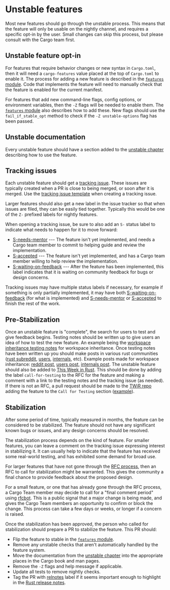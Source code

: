 # Unstable features

Most new features should go through the unstable process. This means that the
feature will only be usable on the nightly channel, and requires a specific
opt-in by the user. Small changes can skip this process, but please consult
with the Cargo team first.

## Unstable feature opt-in

For features that require behavior changes or new syntax in `Cargo.toml`, then
it will need a `cargo-features` value placed at the top of `Cargo.toml` to
enable it. The process for adding a new feature is described in the
[`features` module]. Code that implements the feature will need to manually
check that the feature is enabled for the current manifest.

For features that add new command-line flags, config options, or environment
variables, then the `-Z` flags will be needed to enable them. The [`features`
module] also describes how to add these. New flags should use the
`fail_if_stable_opt` method to check if the `-Z unstable-options` flag has
been passed.

## Unstable documentation

Every unstable feature should have a section added to the [unstable chapter]
describing how to use the feature.

[unstable chapter]: https://github.com/rust-lang/cargo/blob/master/src/doc/src/reference/unstable.md

## Tracking issues

Each unstable feature should get a [tracking issue]. These issues are
typically created when a PR is close to being merged, or soon after it is
merged. Use the [tracking issue template] when creating a tracking issue.

Larger features should also get a new label in the issue tracker so that when
issues are filed, they can be easily tied together. Typically this would be
one of the `Z-` prefixed labels for nightly features.

When opening a tracking issue, be sure to also add an `S-` status label to
indicate what needs to happen for it to move forward:

* [S-needs-mentor] --- The feature isn't yet implemented, and needs a Cargo
  team member to commit to helping guide and review the implementation.
* [S-accepted] --- The feature isn't yet implemented, and has a Cargo team
  member willing to help review the implementation.
* [S-waiting-on-feedback] --- After the feature has been implemented, this
  label indicates that it is waiting on community feedback for bugs or design
  concerns.

Tracking issues may have multiple status labels if necessary, for example if
something is only partially implemented, it may have both
[S-waiting-on-feedback] (for what is implemented) and [S-needs-mentor] or
[S-accepted] to finish the rest of the work.

[tracking issue]: https://github.com/rust-lang/cargo/labels/C-tracking-issue
[tracking issue template]: https://github.com/rust-lang/cargo/issues/new?labels=C-tracking-issue&template=tracking_issue.md
[S-needs-mentor]: https://github.com/rust-lang/cargo/labels/S-needs-mentor
[S-accepted]: https://github.com/rust-lang/cargo/labels/S-accepted
[S-waiting-on-feedback]: https://github.com/rust-lang/cargo/labels/S-waiting-on-feedback

## Pre-Stabilization 

Once an unstable feature is "complete", the search for users to test
and give feedback begins. Testing notes should be written up to give users an
idea of how to test the new feature. An example being the 
[workspace inheritance testing notes] for workspace inheritance. Once testing
notes have been written up you should make posts in various rust communities
([rust subreddit], [users], [internals], etc). Example posts made for workspace
inheritance: [reddit post], [users post], [internals post]. The unstable feature
should also be added to [This Week in Rust]. This should be done by adding the
label `call-for-testing` to the RFC for the feature and making a comment with a
link to the testing notes and the tracking issue (as needed). If there is not an
RFC, a pull request should be made to the [TWiR repo] adding the feature to the
`Call for Testing` section ([example]).

[workspace inheritance testing notes]: https://github.com/rust-lang/cargo/blob/6d6dd9d9be9c91390da620adf43581619c2fa90e/src/doc/src/reference/unstable.md#testing-notes
[rust subreddit]: https://www.reddit.com/r/rust/
[users]: https://users.rust-lang.org/
[internals]: https://internals.rust-lang.org/
[reddit post]: https://www.reddit.com/r/rust/comments/uo8zeh/help_test_workspace_inheritance_in_preparation/
[users post]: https://users.rust-lang.org/t/help-test-workspace-inheritance-in-preparation-for-stablization/75582
[internals post]: https://internals.rust-lang.org/t/help-test-workspace-inheritance-in-preparation-for-stablization/16618
[This Week in Rust]: https://this-week-in-rust.org/
[TWiR repo]: https://github.com/rust-lang/this-week-in-rust
[example]: https://github.com/rust-lang/this-week-in-rust/pull/3256

## Stabilization

After some period of time, typically measured in months, the feature can be
considered to be stabilized. The feature should not have any significant known
bugs or issues, and any design concerns should be resolved.

The stabilization process depends on the kind of feature. For smaller
features, you can leave a comment on the tracking issue expressing interest in
stabilizing it. It can usually help to indicate that the feature has received
some real-world testing, and has exhibited some demand for broad use.

For larger features that have not gone through the [RFC process], then an RFC
to call for stabilization might be warranted. This gives the community a final
chance to provide feedback about the proposed design.

For a small feature, or one that has already gone through the RFC process, a
Cargo Team member may decide to call for a "final comment period" using
[rfcbot]. This is a public signal that a major change is being made, and gives
the Cargo Team members an opportunity to confirm or block the change. This
process can take a few days or weeks, or longer if a concern is raised.

Once the stabilization has been approved, the person who called for
stabilization should prepare a PR to stabilize the feature. This PR should:

* Flip the feature to stable in the [`features` module].
* Remove any unstable checks that aren't automatically handled by the feature
  system.
* Move the documentation from the [unstable chapter] into the appropriate
  places in the Cargo book and man pages.
* Remove the `-Z` flags and help message if applicable.
* Update all tests to remove nightly checks.
* Tag the PR with [relnotes] label if it seems important enough to highlight
  in the [Rust release notes].

[`features` module]: https://github.com/rust-lang/cargo/blob/master/src/cargo/core/features.rs
[RFC process]: https://github.com/rust-lang/rfcs/
[rfcbot]: https://github.com/rust-lang/rfcbot-rs
[Rust release notes]: https://github.com/rust-lang/rust/blob/master/RELEASES.md
[relnotes]: https://github.com/rust-lang/cargo/issues?q=label%3Arelnotes
